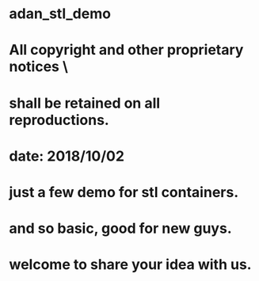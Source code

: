 # adan_stl_demo
# All copyright and other proprietary notices \
# shall be retained on all reproductions.
# date: 2018/10/02
# 
# just a few demo for stl containers. 
# and so basic, good for new guys.
# welcome to share your idea with us.
#
